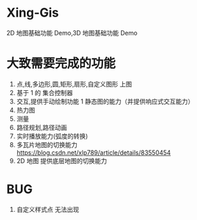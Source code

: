 # Xing-Gis

2D 地图基础功能 Demo,3D 地图基础功能 Demo

# 大致需要完成的功能

1. 点,线,多边形,圆,矩形,扇形,自定义图形 上图
2. 基于 1 的 集合控制器
3. 交互,提供手动绘制功能 1 静态图的能力（并提供响应式交互能力）
4. 热力图
5. 测量
6. 路径规划,路径动画
7. 实时播放能力(弧度的转换)
8. 多瓦片地图的切换能力 https://blog.csdn.net/xlp789/article/details/83550454
9. 2D 地图 提供底层地图的切换能力



# BUG
1. 自定义样式点 无法出现